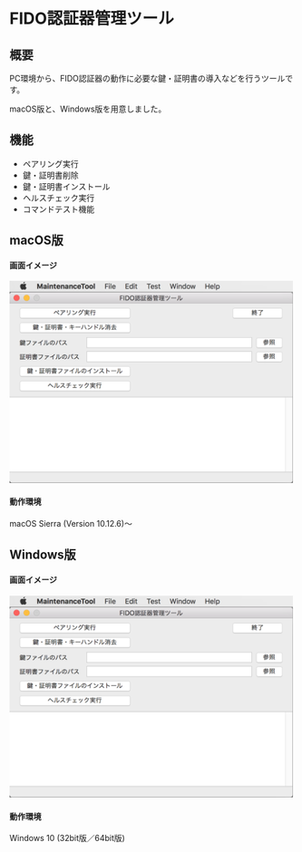 # FIDO認証器管理ツール

## 概要
PC環境から、FIDO認証器の動作に必要な鍵・証明書の導入などを行うツールです。

macOS版と、Windows版を用意しました。

## 機能
* ペアリング実行
* 鍵・証明書削除
* 鍵・証明書インストール
* ヘルスチェック実行
* コマンドテスト機能

## macOS版

#### 画面イメージ
<img src="assets/0001.png" width="500">

#### 動作環境
macOS Sierra (Version 10.12.6)〜

## Windows版

#### 画面イメージ
<img src="assets/0001.png" width="500">

#### 動作環境
Windows 10 (32bit版／64bit版)
